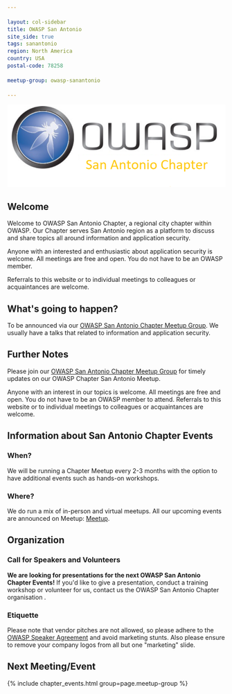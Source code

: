 ```yaml
---

layout: col-sidebar
title: OWASP San Antonio
site_side: true
tags: sanantonio
region: North America
country: USA
postal-code: 78258

meetup-group: owasp-sanantonio

---
```


![San Antonio Chapter Logo](assets/images/chapter.png)



## Welcome
Welcome to OWASP San Antonio Chapter, a regional city chapter within OWASP. Our Chapter serves San Antonio region as a platform to discuss and share topics all around information and application security.

Anyone with an interested and enthusiastic about application security is welcome. All meetings are free and open. You do not have to be an OWASP member.

Referrals to this website or to individual meetings to colleagues or acquaintances are welcome.


## What's going to happen?
To be announced via our [OWASP San Antonio Chapter Meetup Group](https://www.meetup.com/owasp-sanantonio/).
We usually have a talks that related to information and application security.

## Further Notes
Please join our [OWASP San Antonio Chapter Meetup Group](https://www.meetup.com/owasp-sanantonio/) for timely updates on our OWASP Chapter San Antonio Meetup.

Anyone with an interest in our topics is welcome. All meetings are free and open. You do not have to be an OWASP member to attend. Referrals to this website or to individual meetings to colleagues or acquaintances are welcome.

## Information about San Antonio Chapter Events

### When?
We will be running a Chapter Meetup every 2-3 months with the option to have additional events such as hands-on workshops. 

### Where?
We do run a mix of in-person and virtual meetups. All our upcoming events are announced on Meetup: [Meetup](https://www.meetup.com/owasp-sanantonio/). 

## Organization

### Call for Speakers and Volunteers

**We are looking for presentations for the next OWASP San Antonio Chapter Events!** If you'd like to give a presentation, conduct a training workshop or volunteer for us, contact us the OWASP San Antonio Chapter organisation .

### Etiquette
Please note that vendor pitches are not allowed, so please adhere to the [OWASP Speaker Agreement](https://owasp.org/www-policy/legal/speaker-agreement) and avoid marketing stunts. Also please ensure to remove your company logos from all but one "marketing" slide.



Next Meeting/Event <!-- You should keep this section as it will populate your meetup events -->
---------------------
{% include chapter_events.html group=page.meetup-group %}


